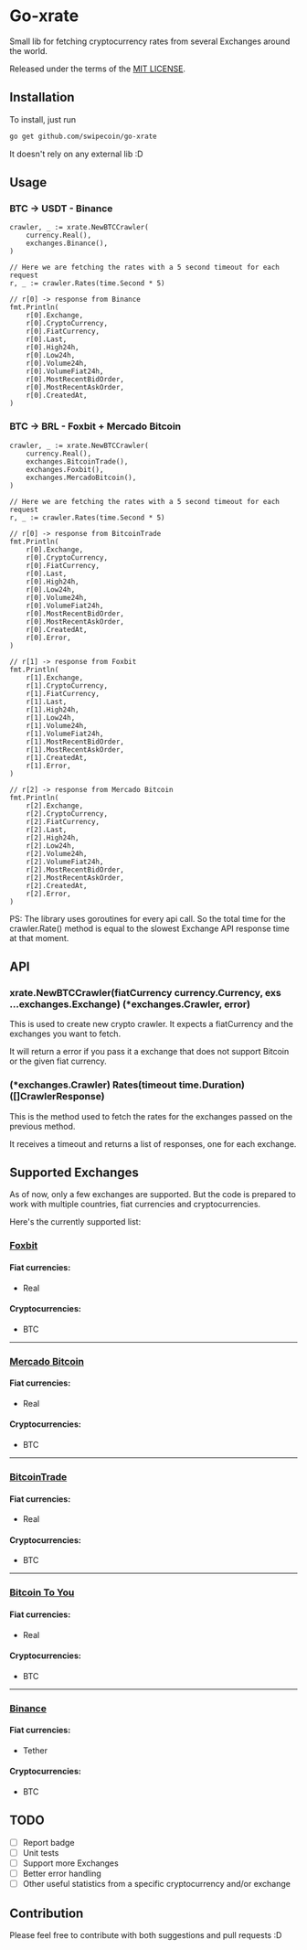 # Go-xrate

Small lib for fetching cryptocurrency rates from several Exchanges around the world.

Released under the terms of the [MIT LICENSE](LICENSE).

## Installation

To install, just run 
```bash
go get github.com/swipecoin/go-xrate
```

It doesn't rely on any external lib :D

## Usage

### BTC -> USDT - Binance
```golang
crawler, _ := xrate.NewBTCCrawler(
    currency.Real(), 
    exchanges.Binance(),
)
	
// Here we are fetching the rates with a 5 second timeout for each request 
r, _ := crawler.Rates(time.Second * 5)

// r[0] -> response from Binance
fmt.Println(
    r[0].Exchange,
    r[0].CryptoCurrency,
    r[0].FiatCurrency,
    r[0].Last,
    r[0].High24h,
    r[0].Low24h,
    r[0].Volume24h,
    r[0].VolumeFiat24h,
    r[0].MostRecentBidOrder,
    r[0].MostRecentAskOrder,
    r[0].CreatedAt,
)
```

### BTC -> BRL - Foxbit + Mercado Bitcoin
```golang
crawler, _ := xrate.NewBTCCrawler(
    currency.Real(), 
    exchanges.BitcoinTrade(),
    exchanges.Foxbit(),
    exchanges.MercadoBitcoin(),
)
	
// Here we are fetching the rates with a 5 second timeout for each request 
r, _ := crawler.Rates(time.Second * 5)

// r[0] -> response from BitcoinTrade
fmt.Println(
    r[0].Exchange,
    r[0].CryptoCurrency,
    r[0].FiatCurrency,
    r[0].Last,
    r[0].High24h,
    r[0].Low24h,
    r[0].Volume24h,
    r[0].VolumeFiat24h,
    r[0].MostRecentBidOrder,
    r[0].MostRecentAskOrder,
    r[0].CreatedAt,
    r[0].Error,
)

// r[1] -> response from Foxbit
fmt.Println(
    r[1].Exchange,
    r[1].CryptoCurrency,
    r[1].FiatCurrency,
    r[1].Last,
    r[1].High24h,
    r[1].Low24h,
    r[1].Volume24h,
    r[1].VolumeFiat24h,
    r[1].MostRecentBidOrder,
    r[1].MostRecentAskOrder,
    r[1].CreatedAt,
    r[1].Error,
)

// r[2] -> response from Mercado Bitcoin
fmt.Println(
    r[2].Exchange,
    r[2].CryptoCurrency,
    r[2].FiatCurrency,
    r[2].Last,
    r[2].High24h,
    r[2].Low24h,
    r[2].Volume24h,
    r[2].VolumeFiat24h,
    r[2].MostRecentBidOrder,
    r[2].MostRecentAskOrder,
    r[2].CreatedAt,
    r[2].Error,
)
```

PS: The library uses goroutines for every api call. So the total time for the crawler.Rate() method is equal to the slowest Exchange API response time at that moment.

## API

### xrate.NewBTCCrawler(fiatCurrency currency.Currency, exs ...exchanges.Exchange) (*exchanges.Crawler, error)
This is used to create new crypto crawler. It expects a fiatCurrency and the exchanges you want to fetch.

It will return a error if you pass it a exchange that does not support Bitcoin or the given fiat currency.

### (*exchanges.Crawler) Rates(timeout time.Duration) ([]CrawlerResponse) 
This is the method used to fetch the rates for the exchanges passed on the previous method. 

It receives a timeout and returns a list of responses, one for each exchange. 

## Supported Exchanges

As of now, only a few exchanges are supported. But the code is prepared to work with multiple countries, fiat currencies and cryptocurrencies. 

Here's the currently supported list:

### [Foxbit](https://foxbit.exchange)

#### Fiat currencies:
- Real

#### Cryptocurrencies:
- BTC

---

### [Mercado Bitcoin](https://mercadobitcoin.com.br)

#### Fiat currencies:
- Real

#### Cryptocurrencies:
- BTC

---

### [BitcoinTrade](https://bitcointrade.com.br)

#### Fiat currencies:
- Real

#### Cryptocurrencies:
- BTC

---

### [Bitcoin To You](https://bitcointoyou.com)

#### Fiat currencies:
- Real

#### Cryptocurrencies:
- BTC

---

### [Binance](https://binance.com)

#### Fiat currencies:
- Tether

#### Cryptocurrencies:
- BTC

## TODO
- [ ] Report badge
- [ ] Unit tests
- [ ] Support more Exchanges
- [ ] Better error handling
- [ ] Other useful statistics from a specific cryptocurrency and/or exchange

## Contribution
Please feel free to contribute with both suggestions and pull requests :D